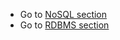 * Go to [NoSQL section](../../../data-realm/nosql/README.md) 
* Go to [RDBMS section](../../../data-realm/rdbms/README.md) 